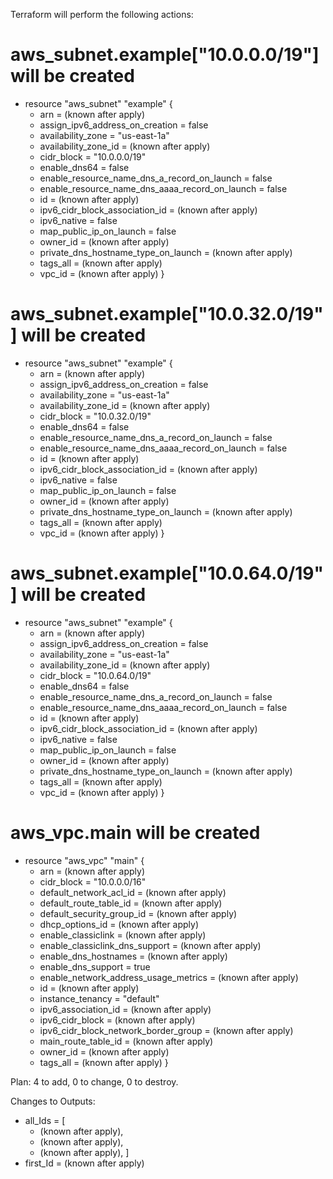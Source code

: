 Terraform will perform the following actions:

  # aws_subnet.example["10.0.0.0/19"] will be created
  + resource "aws_subnet" "example" {
      + arn                                            = (known after apply)
      + assign_ipv6_address_on_creation                = false
      + availability_zone                              = "us-east-1a"
      + availability_zone_id                           = (known after apply)
      + cidr_block                                     = "10.0.0.0/19"
      + enable_dns64                                   = false
      + enable_resource_name_dns_a_record_on_launch    = false
      + enable_resource_name_dns_aaaa_record_on_launch = false
      + id                                             = (known after apply)
      + ipv6_cidr_block_association_id                 = (known after apply)
      + ipv6_native                                    = false
      + map_public_ip_on_launch                        = false
      + owner_id                                       = (known after apply)
      + private_dns_hostname_type_on_launch            = (known after apply)
      + tags_all                                       = (known after apply)
      + vpc_id                                         = (known after apply)
    }

  # aws_subnet.example["10.0.32.0/19"] will be created
  + resource "aws_subnet" "example" {
      + arn                                            = (known after apply)
      + assign_ipv6_address_on_creation                = false
      + availability_zone                              = "us-east-1a"
      + availability_zone_id                           = (known after apply)
      + cidr_block                                     = "10.0.32.0/19"
      + enable_dns64                                   = false
      + enable_resource_name_dns_a_record_on_launch    = false
      + enable_resource_name_dns_aaaa_record_on_launch = false
      + id                                             = (known after apply)
      + ipv6_cidr_block_association_id                 = (known after apply)
      + ipv6_native                                    = false
      + map_public_ip_on_launch                        = false
      + owner_id                                       = (known after apply)
      + private_dns_hostname_type_on_launch            = (known after apply)
      + tags_all                                       = (known after apply)
      + vpc_id                                         = (known after apply)
    }

  # aws_subnet.example["10.0.64.0/19"] will be created
  + resource "aws_subnet" "example" {
      + arn                                            = (known after apply)
      + assign_ipv6_address_on_creation                = false
      + availability_zone                              = "us-east-1a"
      + availability_zone_id                           = (known after apply)
      + cidr_block                                     = "10.0.64.0/19"
      + enable_dns64                                   = false
      + enable_resource_name_dns_a_record_on_launch    = false
      + enable_resource_name_dns_aaaa_record_on_launch = false
      + id                                             = (known after apply)
      + ipv6_cidr_block_association_id                 = (known after apply)
      + ipv6_native                                    = false
      + map_public_ip_on_launch                        = false
      + owner_id                                       = (known after apply)
      + private_dns_hostname_type_on_launch            = (known after apply)
      + tags_all                                       = (known after apply)
      + vpc_id                                         = (known after apply)
    }

  # aws_vpc.main will be created
  + resource "aws_vpc" "main" {
      + arn                                  = (known after apply)
      + cidr_block                           = "10.0.0.0/16"
      + default_network_acl_id               = (known after apply)
      + default_route_table_id               = (known after apply)
      + default_security_group_id            = (known after apply)
      + dhcp_options_id                      = (known after apply)
      + enable_classiclink                   = (known after apply)
      + enable_classiclink_dns_support       = (known after apply)
      + enable_dns_hostnames                 = (known after apply)
      + enable_dns_support                   = true
      + enable_network_address_usage_metrics = (known after apply)
      + id                                   = (known after apply)
      + instance_tenancy                     = "default"
      + ipv6_association_id                  = (known after apply)
      + ipv6_cidr_block                      = (known after apply)
      + ipv6_cidr_block_network_border_group = (known after apply)
      + main_route_table_id                  = (known after apply)
      + owner_id                             = (known after apply)
      + tags_all                             = (known after apply)
    }

Plan: 4 to add, 0 to change, 0 to destroy.

Changes to Outputs:
  + all_Ids  = [
      + (known after apply),
      + (known after apply),
      + (known after apply),
    ]
  + first_Id = (known after apply)
